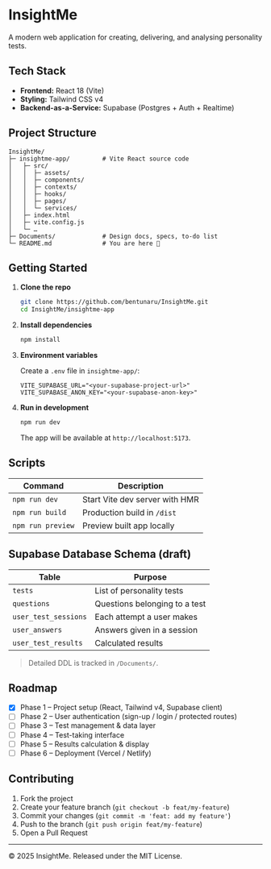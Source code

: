 # InsightMe

A modern web application for creating, delivering, and analysing personality tests.

## Tech Stack

- **Frontend:** React 18 (Vite)
- **Styling:** Tailwind CSS v4
- **Backend-as-a-Service:** Supabase (Postgres + Auth + Realtime)

## Project Structure

```
InsightMe/
├─ insightme-app/         # Vite React source code
│   ├─ src/
│   │  ├─ assets/
│   │  ├─ components/
│   │  ├─ contexts/
│   │  ├─ hooks/
│   │  ├─ pages/
│   │  └─ services/
│   ├─ index.html
│   ├─ vite.config.js
│   └─ …
├─ Documents/             # Design docs, specs, to-do list
└─ README.md              # You are here 👋
```

## Getting Started

1. **Clone the repo**

   ```bash
   git clone https://github.com/bentunaru/InsightMe.git
   cd InsightMe/insightme-app
   ```

2. **Install dependencies**

   ```bash
   npm install
   ```

3. **Environment variables**

   Create a `.env` file in `insightme-app/`:

   ```env
   VITE_SUPABASE_URL="<your-supabase-project-url>"
   VITE_SUPABASE_ANON_KEY="<your-supabase-anon-key>"
   ```

4. **Run in development**

   ```bash
   npm run dev
   ```

   The app will be available at `http://localhost:5173`.

## Scripts

| Command          | Description                         |
| ---------------- | ----------------------------------- |
| `npm run dev`    | Start Vite dev server with HMR      |
| `npm run build`  | Production build in `/dist`         |
| `npm run preview`| Preview built app locally           |

## Supabase Database Schema (draft)

| Table | Purpose |
|-------|---------|
| `tests` | List of personality tests |
| `questions` | Questions belonging to a test |
| `user_test_sessions` | Each attempt a user makes |
| `user_answers` | Answers given in a session |
| `user_test_results` | Calculated results |

> Detailed DDL is tracked in `/Documents/`.

## Roadmap

- [x] Phase 1 – Project setup (React, Tailwind v4, Supabase client)
- [ ] Phase 2 – User authentication (sign-up / login / protected routes)
- [ ] Phase 3 – Test management & data layer
- [ ] Phase 4 – Test-taking interface
- [ ] Phase 5 – Results calculation & display
- [ ] Phase 6 – Deployment (Vercel / Netlify)

## Contributing

1. Fork the project
2. Create your feature branch (`git checkout -b feat/my-feature`)
3. Commit your changes (`git commit -m 'feat: add my feature'`)
4. Push to the branch (`git push origin feat/my-feature`)
5. Open a Pull Request

---

© 2025 InsightMe. Released under the MIT License. 